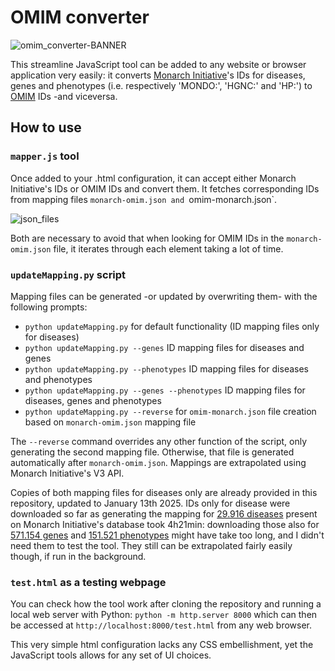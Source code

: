 # OMIM converter

![omim_converter-BANNER](https://github.com/user-attachments/assets/55f1cb83-c79b-4eae-a286-c80027a7766c)

This streamline JavaScript tool can be added to any website or browser application very easily: it converts [Monarch Initiative](https://monarchinitiative.org)'s IDs for diseases, genes and phenotypes (i.e. respectively 'MONDO:', 'HGNC:' and 'HP:') to [OMIM](https://www.omim.org) IDs -and viceversa.

## How to use

### ```mapper.js``` tool

Once added to your .html configuration, it can accept either Monarch Initiative's IDs or OMIM IDs and convert them. It fetches corresponding IDs from mapping files `monarch-omim.json and `omim-monarch.json`.

![json_files](https://github.com/user-attachments/assets/90c63a2e-4405-40ad-80eb-b51093ab02d7)

Both are necessary to avoid that when looking for OMIM IDs in the `monarch-omim.json` file, it iterates through each element taking a lot of time.

### `updateMapping.py` script

Mapping files can be generated -or updated by overwriting them- with the following prompts:
- ```python updateMapping.py``` for default functionality (ID mapping files only for diseases)
- ```python updateMapping.py --genes``` ID mapping files for diseases and genes
- ```python updateMapping.py --phenotypes``` ID mapping files for diseases and phenotypes
- ```python updateMapping.py --genes --phenotypes``` ID mapping files for diseases, genes and phenotypes
- ```python updateMapping.py --reverse``` for `omim-monarch.json` file creation based on `monarch-omim.json` mapping file

The ```--reverse``` command overrides any other function of the script, only generating the second mapping file. Otherwise, that file is generated automatically after ```monarch-omim.json```. Mappings are extrapolated using Monarch Initiative's V3 API.

Copies of both mapping files for diseases only are already provided in this repository, updated to January 13th 2025. IDs only for disease were downloaded so far as generating the mapping for [29.916 diseases](https://api-v3.monarchinitiative.org/v3/api/search?category=biolink:Disease&limit=100&offset=0) present on Monarch Initiative's database took 4h21min: downloading those also for [571.154 genes](https://api-v3.monarchinitiative.org/v3/api/search?category=biolink:Gene&limit=100&offset=0) and [151.521 phenotypes](https://api-v3.monarchinitiative.org/v3/api/search?category=biolink:PhenotypicFeature&limit=100&offset=0) might have take too long, and I didn't need them to test the tool. They still can be extrapolated fairly easily though, if run in the background.

### `test.html` as a testing webpage

You can check how the tool work after cloning the repository and running a local web server with Python: ```python -m http.server 8000``` which can then be accessed at `http://localhost:8000/test.html` from any web browser.

This very simple html configuration lacks any CSS embellishment, yet the JavaScript tools allows for any set of UI choices.